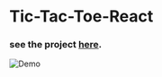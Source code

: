 # Tic-Tac-Toe-React

### see the project [here](https://resplendent-cranachan-0a39b3.netlify.app/).

![Demo](https://user-images.githubusercontent.com/46050946/187080904-6c88f4ab-9d61-4ce1-a2c1-3da7b8fea668.png)
